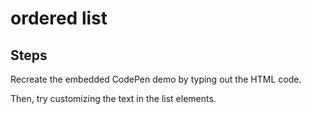 # ordered list

## Steps

Recreate the embedded CodePen demo by typing out the HTML code.

Then, try customizing the text in the list elements.
